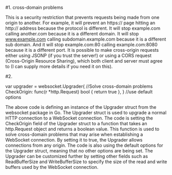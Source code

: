 #1. cross-domain problems

This is a security restriction that prevents requests being made from one origin to another.
For example, it will prevent an https:// page hitting an http:// address because the protocol is different.
It will stop example.com calling another.com because it is a different domain.
It will stop www.example.com calling subdomain.example.com because it is a different sub domain.
And it will stop example.com:80 calling example.com:8080 because it is a different port.
It is possible to make cross-origin requests either using JSONP (if you trust the server!) or using a CORS request (Cross-Origin Resource Sharing), which both client and server must agree to (I can supply more details if you need it on this).


#2.

var upgrader = websocket.Upgrader{
	//Solve cross-domain problems	
	CheckOrigin: func(r *http.Request) bool {
		return true
	},
} //use default options

The above code is defining an instance of the Upgrader struct from the websocket package in Go. The Upgrader struct is used to upgrade a normal HTTP connection to a WebSocket connection.
The code is setting the CheckOrigin field of the Upgrader struct to a function that takes an http.Request object and returns a boolean value. This function is used to solve cross-domain problems that may arise when establishing a WebSocket connection. By setting it to true, the Upgrader allows connections from any origin.
The code is also using the default options for the Upgrader struct, meaning that no other options are being set. The Upgrader can be customized further by setting other fields such as ReadBufferSize and WriteBufferSize to specify the size of the read and write buffers used by the WebSocket connection.
